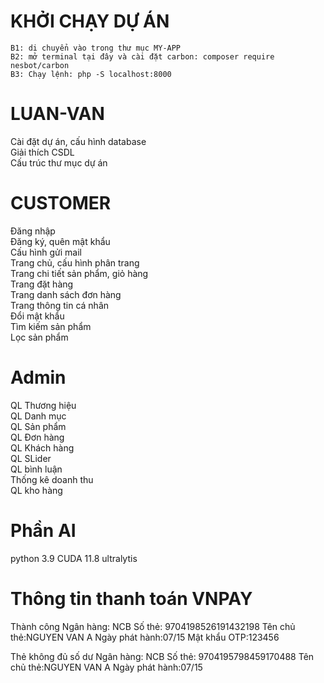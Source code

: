 # KHỞI CHẠY DỰ ÁN
    B1: di chuyển vào trong thư mục MY-APP
    B2: mở terminal tại đây và cài đặt carbon: composer require nesbot/carbon
    B3: Chạy lệnh: php -S localhost:8000


# LUAN-VAN
Cài đặt dự án, cấu hình database     
Giải thích CSDL                      
Cấu trúc thư mục dự án               

# CUSTOMER
Đăng nhập                                                     
Đăng ký, quên mật khẩu               
Cấu hình gửi mail                    
Trang chủ, cấu hình phân trang             
Trang chi tiết sản phẩm, giỏ hàng                                 
Trang đặt hàng                       
Trang danh sách đơn hàng              
Trang thông tin cá nhân              
Đổi mật khẩu                         
Tìm kiếm sản phẩm                    
Lọc sản phẩm   


# Admin
QL Thương hiệu                       
QL Danh mục                          
QL Sản phẩm                          
QL Đơn hàng                          
QL Khách hàng                        
QL SLider                            
QL bình luận                         
Thống kê doanh thu                   
QL kho hàng                          


# Phần AI
python 3.9
CUDA 11.8
ultralytis


# Thông tin thanh toán VNPAY
Thành công
    Ngân hàng: NCB
    Số thẻ: 9704198526191432198
    Tên chủ thẻ:NGUYEN VAN A
    Ngày phát hành:07/15
    Mật khẩu OTP:123456

Thẻ không đủ số dư
    Ngân hàng: NCB
    Số thẻ: 9704195798459170488
    Tên chủ thẻ:NGUYEN VAN A
    Ngày phát hành:07/15
